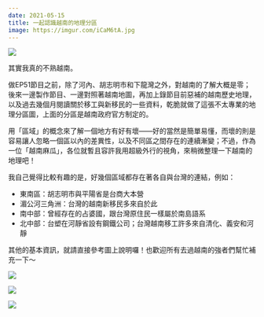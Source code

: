 ```yaml
---
date: 2021-05-15
title: 一起認識越南的地理分區
image: https://imgur.com/iCaM6tA.jpg
---
```


![](https://imgur.com/iCaM6tA.jpg)

其實我真的不熟越南。

做EP51節目之前，除了河內、胡志明市和下龍灣之外，對越南的了解大概是零；後來一邊製作節目、一邊對照著越南地圖，再加上錄節目前惡補的越南歷史地理，以及過去幾個月閱讀關於移工與新移民的一些資料，乾脆就做了這張不太專業的地理分區圖，上面的分區是越南政府官方制定的。

用「區域」的概念來了解一個地方有好有壞——好的當然是簡單易懂，而壞的則是容易讓人忽略一個區以內的差異性，以及不同區之間存在的連續漸變；不過，作為一位「越南麻瓜」，各位就暫且容許我用超級外行的視角，來稍微整理一下越南的地理吧！

我自己覺得比較有趣的是，好幾個區域都存在著各自與台灣的連結，例如：

- 東南區：胡志明市與平陽省是台商大本營
- 湄公河三角洲：台灣的越南新移民多來自於此
- 南中部：曾經存在的占婆國，跟台灣原住民一樣屬於南島語系
- 北中部：台塑在河靜省設有鋼鐵公司；台灣越南移工許多來自清化、義安和河靜

其他的基本資訊，就請直接參考圖上說明囉！也歡迎所有去過越南的強者們幫忙補充一下～

![](https://imgur.com/mN3in35.jpg)

![](https://imgur.com/J0loMrL.jpg)

![](https://imgur.com/YaI96Vo.jpg)